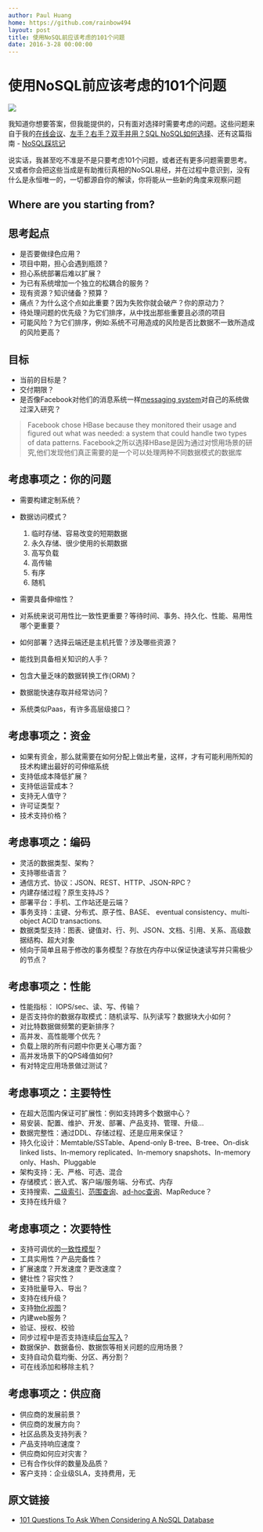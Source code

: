 ```yaml
---
author: Paul Huang
home: https://github.com/rainbow494
layout: post
title: 使用NoSQL前应该考虑的101个问题
date: 2016-3-28 00:00:00
---
```


# 使用NoSQL前应该考虑的101个问题

![](http://farm5.static.flickr.com/4127/5188198566_3fe006d562_m.jpg)

我知道你想要答案，但我能提供的，只有面对选择时需要考虑的问题。这些问题来自于我的[在线会议](http://voltdb.com/resources/webinars-all)、[左手？右手？双手并用？SQL NoSQL如何选择](http://www.slideshare.net/toddhoffious/what-should-ido-11)、还有这篇指南 - [NoSQL踩坑记](http://highscalability.com/blog/2010/12/6/what-the-heck-are-you-actually-using-nosql-for.html)

说实话，我甚至吃不准是不是只要考虑101个问题，或者还有更多问题需要思考。又或者你会把这些当成是有助推衍真相的NoSQL易经，并在过程中意识到，没有什么是永恒唯一的，一切都源自你的解读，你将能从一些新的角度来观察问题

## Where are you starting from?
## 思考起点

*   是否要做绿色应用？
*   项目中期，担心会遇到瓶颈？
*   担心系统部署后难以扩展？
*   为已有系统增加一个独立的松耦合的服务？
*   现有资源？知识储备？预算？
*   痛点？为什么这个点如此重要？因为失败你就会破产？你的原动力？
*   待处理问题的优先级？为它们排序，从中找出那些重要且必须的项目
*   可能风险？为它们排序，例如:系统不可用造成的风险是否比数据不一致所造成的风险更高？


## 目标
* 当前的目标是？
* 交付期限？
* 是否像Facebook对他们的消息系统一样[messaging system](http://highscalability.com/blog/2010/11/16/facebooks-new-real-time-messaging-system-hbase-to-store-135.htmlss)对自己的系统做过深入研究？
> Facebook chose HBase because they monitored their usage and figured out what was needed: a system that could handle two types of data patterns.
> Facebook之所以选择HBase是因为通过对惯用场景的研究,他们发现他们真正需要的是一个可以处理两种不同数据模式的数据库

## 考虑事项之：你的问题

*   需要构建定制系统？
*   数据访问模式？
    1. 临时存储、容易改变的短期数据
    1. 永久存储、很少使用的长期数据
    1. 高写负载
    1. 高传输
    1. 有序
    1. 随机

*   需要具备伸缩性？
*   对系统来说可用性比一致性更重要？等待时间、事务、持久化、性能、易用性哪个更重要？
*   如何部署？选择云端还是主机托管？涉及哪些资源？
*   能找到具备相关知识的人手？
*   包含大量乏味的数据转换工作(ORM)？
*   数据能快速存取并经常访问？
*   系统类似Paas，有许多高层级接口？

## 考虑事项之：资金

* 如果有资金，那么就需要在如何分配上做出考量，这样，才有可能利用所知的技术构建出最好的可伸缩系统
* 支持低成本降低扩展？
* 支持低运营成本？
* 支持无人值守？
* 许可证类型？
* 技术支持价格？

## 考虑事项之：编码

* 灵活的数据类型、架构？
* 支持哪些语言？
* 通信方式、协议：JSON、REST、HTTP、JSON-RPC？
* 内建存储过程？原生支持JS？
* 部署平台：手机、工作站还是云端？
* 事务支持：主键、分布式、原子性、BASE、 eventual consistency、multi-object ACID transactions.
* 数据类型支持：图表、键值对、行、列、JSON、文档、引用、关系、高级数据结构、超大对象
* 倾向于简单且易于修改的事务模型？存放在内存中以保证快速读写并只需极少的节点？

## 考虑事项之：性能

* 性能指标： IOPS/sec、读、写、传输？
* 是否支持你的数据存取模式：随机读写、队列读写？数据块大小如何？
* 对比特数据做频繁的更新排序？
* 高并发、高性能哪个优先？
* 负载上限的所有问题中你更关心哪方面？
* 高并发场景下的QPS峰值如何?
* 有对特定应用场景做过测试？

## 考虑事项之：主要特性

* 在超大范围内保证可扩展性：例如支持跨多个数据中心？
* 易安装、配置、维护、开发、部署、产品支持、管理、升级...
* 数据完整性：通过DDL、存储过程、还是应用来保证？
* 持久化设计：Memtable/SSTable、Apend-only B-tree、B-tree、On-disk linked lists、In-memory replicated、In-memory snapshots、In-memory only、Hash、Pluggable
* 架构支持：无、严格、可选、混合
* 存储模式：嵌入式、客户端/服务端、分布式、内存
* 支持搜索、[二级索引](http://www.cnblogs.com/yangjin-55/archive/2012/08/05/2786518.html)、[范围查询](https://en.wikipedia.org/wiki/Range_query_(database))、[ad-hoc查询](http://blog.csdn.net/maray/article/details/6578956)、MapReduce？
* 支持在线升级？

## 考虑事项之：次要特性

* 支持可调优的[一致性模型](https://en.wikipedia.org/wiki/Consistency_model)？
* 工具实用性？产品完备性？
* 扩展速度？开发速度？更改速度？
* 健壮性？容灾性？
* 支持批量导入、导出？
* 支持在线升级？
* 支持[物化视图](http://www.cnblogs.com/lizhe88/archive/2011/01/23/1942423.html)？
* 内建web服务？
* 验证、授权、校验
* 同步过程中是否支持连续[后台写入](http://community.gemstone.com/display/gemfire60/Database+write-behind+and+read-through)？
* 数据保护、数据备份、数据恢等相关问题的应用场景？
* 支持自动负载均衡、分区、再分割？
* 可在线添加和移除主机？

## 考虑事项之：供应商

* 供应商的发展前景？
* 供应商的发展方向？
* 社区品质及支持列表？
* 产品支持响应速度？
* 供应商如何应对灾害？
* 已有合作伙伴的数量及品质？
* 客户支持：企业级SLA，支持费用，无

## 原文链接
- [101 Questions To Ask When Considering A NoSQL Database](http://highscalability.com/blog/2011/6/15/101-questions-to-ask-when-considering-a-nosql-database.html)
